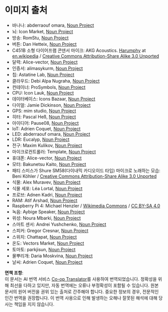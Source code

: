 <!--
CO_OP_TRANSLATOR_METADATA:
{
  "original_hash": "4506d33bbda7acc0ab20980172687090",
  "translation_date": "2025-08-24T20:53:05+00:00",
  "source_file": "attributions.md",
  "language_code": "ko"
}
-->
# 이미지 출처

* 바나나: abderraouf omara, [Noun Project](https://thenounproject.com)
* 뇌: Icon Market, [Noun Project](https://thenounproject.com)
* 방송: RomStu, [Noun Project](https://thenounproject.com)
* 버튼: Dan Hetteix, [Noun Project](https://thenounproject.com)
* C451B 소형 다이어프램 콘덴서 마이크: AKG Acoustics. [Harumphy](https://en.wikipedia.org/wiki/User:Harumphy) at [en.wikipedia](https://en.wikipedia.org/) / [Creative Commons Attribution-Share Alike 3.0 Unported](https://creativecommons.org/licenses/by-sa/3.0/deed.en)
* 달력: Alice-vector, [Noun Project](https://thenounproject.com)
* 인증서: alimasykurm, [Noun Project](https://thenounproject.com)
* 칩: Astatine Lab, [Noun Project](https://thenounproject.com)
* 클라우드: Debi Alpa Nugraha, [Noun Project](https://thenounproject.com)
* 컨테이너: ProSymbols, [Noun Project](https://thenounproject.com)
* CPU: Icon Lauk, [Noun Project](https://thenounproject.com)
* 데이터베이스: Icons Bazaar, [Noun Project](https://thenounproject.com)
* 다이얼: Jamie Dickinson, [Noun Project](https://thenounproject.com)
* GPS: mim studio, [Noun Project](https://thenounproject.com)
* 히터: Pascal Heß, [Noun Project](https://thenounproject.com)
* 아이디어: Pause08, [Noun Project](https://thenounproject.com)
* IoT: Adrien Coquet, [Noun Project](https://thenounproject.com)
* LED: abderraouf omara, [Noun Project](https://thenounproject.com)
* LDR: Eucalyp, [Noun Project](https://thenounproject.com)
* 전구: Maxim Kulikov, [Noun Project](https://thenounproject.com)
* 마이크로컨트롤러: Template, [Noun Project](https://thenounproject.com)
* 휴대폰: Alice-vector, [Noun Project](https://thenounproject.com)
* 모터: Bakunetsu Kaito, [Noun Project](https://thenounproject.com)
* 패티 스미스가 Shure SM58(다이내믹 카디오이드 타입) 마이크로 노래하는 모습: Beni Köhler / [Creative Commons Attribution-Share Alike 3.0 Unported](https://creativecommons.org/licenses/by-sa/3.0/deed.en)
* 식물: Alex Muravev, [Noun Project](https://thenounproject.com)
* 식물 세포: Léa Lortal, [Noun Project](https://thenounproject.com)
* 프로브: Adnen Kadri, [Noun Project](https://thenounproject.com)
* RAM: Atif Arshad, [Noun Project](https://thenounproject.com)
* Raspberry Pi 4: Michael Henzler / [Wikimedia Commons](https://commons.wikimedia.org/wiki/Main_Page) / [CC BY-SA 4.0](https://creativecommons.org/licenses/by-sa/4.0/)
* 녹음: Aybige Speaker, [Noun Project](https://thenounproject.com)
* 위성: Noura Mbarki, [Noun Project](https://thenounproject.com)
* 스마트 센서: Andrei Yushchenko, [Noun Project](https://thenounproject.com)
* 스피커: Gregor Cresnar, [Noun Project](https://thenounproject.com)
* 스위치: Chattapat, [Noun Project](https://thenounproject.com)
* 온도: Vectors Market, [Noun Project](https://thenounproject.com)
* 토마토: parkjisun, [Noun Project](https://thenounproject.com)
* 물뿌리개: Daria Moskvina, [Noun Project](https://thenounproject.com)
* 날씨: Adrien Coquet, [Noun Project](https://thenounproject.com)

**면책 조항**:  
이 문서는 AI 번역 서비스 [Co-op Translator](https://github.com/Azure/co-op-translator)를 사용하여 번역되었습니다. 정확성을 위해 최선을 다하고 있지만, 자동 번역에는 오류나 부정확성이 포함될 수 있습니다. 원본 문서의 원어 버전을 권위 있는 출처로 간주해야 합니다. 중요한 정보의 경우, 전문적인 인간 번역을 권장합니다. 이 번역 사용으로 인해 발생하는 오해나 잘못된 해석에 대해 당사는 책임을 지지 않습니다.
